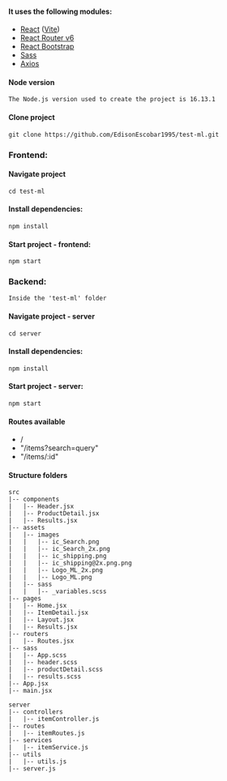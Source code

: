 #### It uses the following modules:
* [React](https://reactjs.org) ([Vite](https://es.vitejs.dev/guide/))
* [React Router v6](https://reactrouter.com/en/main)
* [React Bootstrap](https://react-bootstrap.github.io/)
* [Sass](https://sass-lang.com/)
* [Axios](https://github.com/axios/axios)

#### Node version

```
The Node.js version used to create the project is 16.13.1
```

#### Clone project

```
git clone https://github.com/EdisonEscobar1995/test-ml.git
```

### Frontend:

#### Navigate project
```
cd test-ml
```


#### Install dependencies:

```
npm install
```
#### Start project - frontend:

```
npm start
```

### Backend:

```
Inside the 'test-ml' folder
```

#### Navigate project - server
```
cd server
```

#### Install dependencies:

```
npm install
```

#### Start project - server:


```
npm start
```
#### Routes available

* /
* "/items?search=query"
* "/items/:id"

#### Structure folders
```
src
|-- components
|   |-- Header.jsx
|   |-- ProductDetail.jsx
|   |-- Results.jsx
|-- assets
|   |-- images
|   |   |-- ic_Search.png
|   |   |-- ic_Search_2x.png
|   |   |-- ic_shipping.png
|   |   |-- ic_shipping@2x.png.png
|   |   |-- Logo_ML_2x.png
|   |   |-- Logo_ML.png
|   |-- sass
|   |   |-- _variables.scss
|-- pages
|   |-- Home.jsx
|   |-- ItemDetail.jsx
|   |-- Layout.jsx
|   |-- Results.jsx
|-- routers
|   |-- Routes.jsx
|-- sass
|   |-- App.scss
|   |-- header.scss
|   |-- productDetail.scss
|   |-- results.scss
|-- App.jsx
|-- main.jsx

server
|-- controllers
|   |-- itemController.js
|-- routes
|   |-- itemRoutes.js
|-- services
|   |-- itemService.js
|-- utils
|   |-- utils.js
|-- server.js
```
